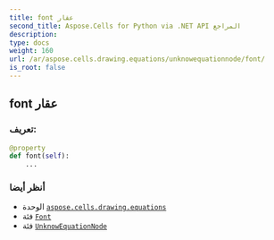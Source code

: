 ```yaml
---
title: font عقار
second_title: Aspose.Cells for Python via .NET API المراجع
description:
type: docs
weight: 160
url: /ar/aspose.cells.drawing.equations/unknowequationnode/font/
is_root: false
---
```

##  font عقار
###  تعريف:
```python
@property
def font(self):
    ...
```

###  أنظر أيضا
* الوحدة [`aspose.cells.drawing.equations`](../../)
* فئة [`Font`](/cells/python-net/ar/aspose.cells/font)
* فئة [`UnknowEquationNode`](/cells/python-net/ar/aspose.cells.drawing.equations/unknowequationnode)
